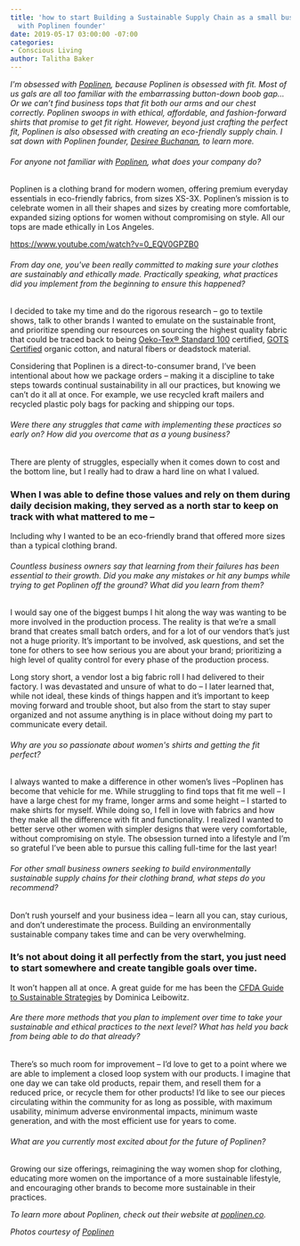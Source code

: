 ```yaml
---
title: 'how to start Building a Sustainable Supply Chain as a small business: an Interview
  with Poplinen founder'
date: 2019-05-17 03:00:00 -07:00
categories:
- Conscious Living
author: Talitha Baker
---
```


_I'm obsessed with [Poplinen](https://www.poplinen.co/), because Poplinen is obsessed with fit. Most of us gals are all too familiar with the embarrassing button-down boob gap… Or we can’t find business tops that fit both our arms and our chest correctly. Poplinen swoops in with ethical, affordable, and fashion-forward shirts that promise to get fit right. However, beyond just crafting the perfect fit, Poplinen is also obsessed with creating an eco-friendly supply chain. I sat down with Poplinen founder, [Desiree Buchanan](https://www.instagram.com/desi_buchanan/), to learn more._
 
###### For anyone not familiar with [Poplinen](https://www.poplinen.co/), what does your company do?

Poplinen is a clothing brand for modern women, offering premium everyday essentials in eco-friendly fabrics, from sizes XS-3X. Poplinen’s mission is to celebrate women in all their shapes and sizes by creating more comfortable, expanded sizing options for women without compromising on style. All our tops are made ethically in Los Angeles.
 
https://www.youtube.com/watch?v=0_EQV0GPZB0
 
###### From day one, you've been really committed to making sure your clothes are sustainably and ethically made. Practically speaking, what practices did you implement from the beginning to ensure this happened?

I decided to take my time and do the rigorous research – go to textile shows, talk to other brands I wanted to emulate on the sustainable front, and prioritize spending our resources on sourcing the highest quality fabric that could be traced back to being [Oeko-Tex® Standard 100](https://www.oeko-tex.com/en/business/certifications_and_services/ots_100/ots_100_start.xhtml) certified, [GOTS Certified](https://www.global-standard.org/the-standard/general-description.html) organic cotton, and natural fibers or deadstock material.
 
Considering that Poplinen is a direct-to-consumer brand, I’ve been intentional about how we package orders – making it a discipline to take steps towards continual sustainability in all our practices, but knowing we can’t do it all at once. For example, we use recycled kraft mailers and recycled plastic poly bags for packing and shipping our tops.
 
###### Were there any struggles that came with implementing these practices so early on? How did you overcome that as a young business?

There are plenty of struggles, especially when it comes down to cost and the bottom line, but I really had to draw a hard line on what I valued. 

### When I was able to define those values and rely on them during daily decision making, they served as a north star to keep on track with what mattered to me – 

Including why I wanted to be an eco-friendly brand that offered more sizes than a typical clothing brand.
 
###### Countless business owners say that learning from their failures has been essential to their growth. Did you make any mistakes or hit any bumps while trying to get Poplinen off the ground? What did you learn from them?

I would say one of the biggest bumps I hit along the way was wanting to be more involved in the production process. The reality is that we’re a small brand that creates small batch orders, and for a lot of our vendors that’s just not a huge priority. It’s important to be involved, ask questions, and set the tone for others to see how serious you are about your brand; prioritizing a high level of quality control for every phase of the production process.
 
Long story short, a vendor lost a big fabric roll I had delivered to their factory. I was devastated and unsure of what to do – I later learned that, while not ideal, these kinds of things happen and it’s important to keep moving forward and trouble shoot, but also from the start to stay super organized and not assume anything is in place without doing my part to communicate every detail.
 
###### Why are you so passionate about women's shirts and getting the fit perfect?

I always wanted to make a difference in other women’s lives –Poplinen has become that vehicle for me. While struggling to find tops that fit me well – I have a large chest for my frame, longer arms and some height – I started to make shirts for myself. While doing so, I fell in love with fabrics and how they make all the difference with fit and functionality. I realized I wanted to better serve other women with simpler designs that were very comfortable, without compromising on style. The obsession turned into a lifestyle and I’m so grateful I’ve been able to pursue this calling full-time for the last year!
 
###### For other small business owners seeking to build environmentally sustainable supply chains for their clothing brand, what steps do you recommend?

Don’t rush yourself and your business idea – learn all you can, stay curious, and don’t underestimate the process. Building an environmentally sustainable company takes time and can be very overwhelming. 

### It’s not about doing it all perfectly from the start, you just need to start somewhere and create tangible goals over time. 

It won’t happen all at once. A great guide for me has been the [CFDA Guide to Sustainable Strategies](https://s3.amazonaws.com/cfda.f.mrhenry.be/2019/01/CFDA-Guide-to-Sustainable-Strategies_16.pdf) by Dominica Leibowitz.
 
###### Are there more methods that you plan to implement over time to take your sustainable and ethical practices to the next level? What has held you back from being able to do that already?

There’s so much room for improvement – I’d love to get to a point where we are able to implement a closed loop system with our products. I imagine that one day we can take old products, repair them, and resell them for a reduced price, or recycle them for other products! I’d like to see our pieces circulating within the community for as long as possible, with maximum usability, minimum adverse environmental impacts, minimum waste generation, and with the most efficient use for years to come.
 
###### What are you currently most excited about for the future of Poplinen?

Growing our size offerings, reimagining the way women shop for clothing, educating more women on the importance of a more sustainable lifestyle, and encouraging other brands to become more sustainable in their practices.
 
_To learn more about Poplinen, check out their website at [poplinen.co](https://www.poplinen.co/)._

_Photos courtesy of [Poplinen](https://www.poplinen.co/)_